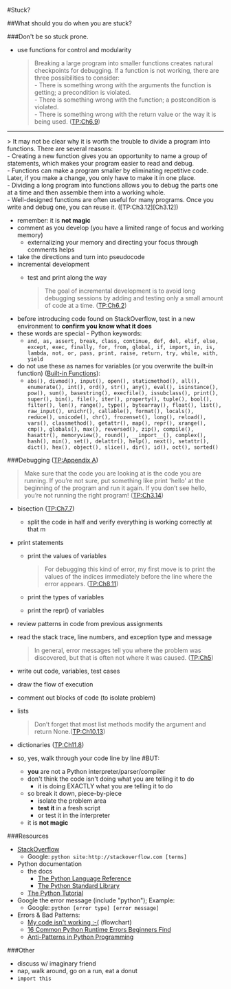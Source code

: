 #Stuck?

##What should you do when you are stuck?

###Don't be so stuck prone.
+ use functions for control and modularity
    > Breaking a large program into smaller functions creates natural checkpoints for debugging. If a function is not working, there are three possibilities to consider:
        <br>- There is something wrong with the arguments the function is getting; a precondition is violated.
        <br>- There is something wrong with the function; a postcondition is violated.
        <br>- There is something wrong with the return value or the way it is being used. ([TP:Ch6.9][Ch6.9])
<hr>
    > It may not be clear why it is worth the trouble to divide a program into functions. There are several reasons:
        <br>- Creating a new function gives you an opportunity to name a group of statements, which makes your program easier to read and debug.
        <br>- Functions can make a program smaller by eliminating repetitive code. Later, if you make a change, you only have to make it in one place.
        <br>- Dividing a long program into functions allows you to debug the parts one at a time and then assemble them into a working whole.
        <br>- Well-designed functions are often useful for many programs. Once you write and debug one, you can reuse it. ([TP:Ch3.12][Ch3.12])

+ remember: it is **not magic**
+ comment as you develop (you have a limited range of focus and working memory)
    + externalizing your memory and directing your focus through comments helps
+ take the directions and turn into pseudocode
+ incremental development
    + test and print along the way

        > The goal of incremental development is to avoid long debugging sessions by adding and testing only a small amount of code at a time. ([TP:Ch6.2][Ch6.2])
+ before introducing code found on StackOverflow, test in a new environment to **confirm you know what it does**
+ these words are special - Python keywords:
    + `and, as, assert, break, class, continue, def, del, elif, else, except, exec, finally, for, from, global, if, import, in, is, lambda, not, or, pass, print, raise, return, try, while, with, yield`
+ do not use these as names for variables (or you overwrite the built-in function) ([Built-in Functions][BinF]):
    + `abs(), divmod(), input(), open(), staticmethod(), all(), enumerate(), int(), ord(), str(), any(), eval(), isinstance(), pow(), sum(), basestring(), execfile(), issubclass(), print(), super(), bin(), file(), iter(), property(), tuple(), bool(), filter(), len(), range(), type(), bytearray(), float(), list(), raw_input(), unichr(), callable(), format(), locals(), reduce(), unicode(), chr(), frozenset(), long(), reload(), vars(), classmethod(), getattr(), map(), repr(), xrange(), cmp(), globals(), max(), reversed(), zip(), compile(), hasattr(), memoryview(), round(), __import__(), complex(), hash(), min(), set(), delattr(), help(), next(), setattr(), dict(), hex(), object(), slice(), dir(), id(), oct(), sorted()`

###Debugging ([TP:Appendix A][AppA])
> Make sure that the code you are looking at is the code you are running. If you’re not sure, put something like print 'hello' at the beginning of the program and run it again. If you don’t see hello, you’re not running the right program! ([TP:Ch3.14][Ch3.14])

+ bisection ([TP:Ch7.7][Ch7.7])
    + split the code in half and verify everything is working correctly at that m
+ print statements
    + print the values of variables

        > For debugging this kind of error, my first move is to print the values of the indices immediately before the line where the error appears. ([TP:Ch8.11][Ch8.11])

    + print the types of variables
    + print the repr() of variables
+ review patterns in code from previous assignments
+ read the stack trace, line numbers, and exception type and message

    > In general, error messages tell you where the problem was discovered, but that is often not where it was caused. ([TP:Ch5][Ch5])

+ write out code, variables, test cases
+ draw the flow of execution
+ comment out blocks of code (to isolate problem)
+ lists
    
    > Don’t forget that most list methods modify the argument and return None.([TP:Ch10.13][Ch10.13])
+ dictionaries ([TP:Ch11.8][Ch11.8])



+ so, yes, walk through your code line by line
    #BUT: 
    + **you** are not a Python interpreter/parser/compiler
    + don't think the code isn't doing what you are telling it to do
        + it is doing EXACTLY what you are telling it to do
    + so break it down, piece-by-piece
        + isolate the problem area
        + **test it** in a fresh script
        + or test it in the interpreter
    + it is **not magic**



###Resources
+ [StackOverflow][SO]
    + Google: `python site:http://stackoverflow.com [terms]`
+ Python documentation
    + the docs
        + [The Python Language Reference][reference]
        + [The Python Standard Library][library]
    + [The Python Tutorial][pythontutorial]
+ Google the error message (include "python"); Example:
    + Google: `python [error type] [error message]`
+ Errors & Bad Patterns:
    + [My code isn't working :-(][mycode] (flowchart)
    + [16 Common Python Runtime Errors Beginners Find][16common]
    + [Anti-Patterns in Python Programming][anti]

###Other
+ discuss w/ imaginary friend
+ nap, walk around, go on a run, eat a donut
+ `import this`

[Ch3.14]: http://www.greenteapress.com/thinkpython2/html/thinkpython2004.html#toc37
[Ch3.12]: http://www.greenteapress.com/thinkpython2/html/thinkpython2004.html#toc35
[Ch5]: http://www.greenteapress.com/thinkpython2/html/thinkpython006.html#toc63
[Ch6.9]: http://www.greenteapress.com/thinkpython2/html/thinkpython2007.html#toc74
[Ch6.2]: http://www.greenteapress.com/thinkpython2/html/thinkpython2007.html#toc67
[Ch7.7]: http://www.greenteapress.com/thinkpython2/html/thinkpython2008.html#toc83
[Ch8.11]: http://www.greenteapress.com/thinkpython2/html/thinkpython2009.html#toc96
[Ch10.13]: http://www.greenteapress.com/thinkpython2/html/thinkpython2011.html#toc118
[Ch11.8]: http://www.greenteapress.com/thinkpython2/html/thinkpython2012.html#toc128
[AppA]: http://www.greenteapress.com/thinkpython2/html/thinkpython2021.html
[reference]: https://docs.python.org/3/reference/index.html
[library]: https://docs.python.org/3/library/index.html#library-index
[BinF]: https://docs.python.org/3/library/functions.html#built-in-functions
[pythontutorial]: https://docs.python.org/3/tutorial/
[SO]: http://stackoverflow.com/questions/tagged/python
[anti]: http://lignos.org/py_antipatterns/
[mycode]: http://i.imgur.com/WRuJV6r.png
[16common]: http://inventwithpython.com/blog/2012/07/09/16-common-python-runtime-errors/
